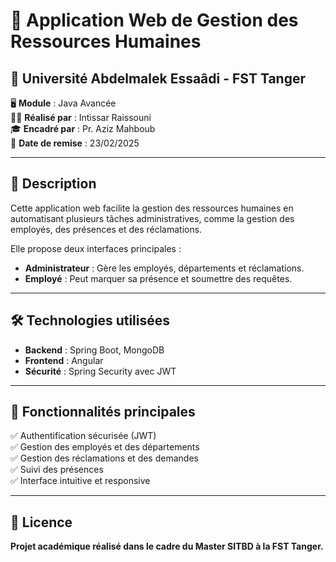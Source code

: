 # 📌 Application Web de Gestion des Ressources Humaines

## 🏫 Université Abdelmalek Essaâdi - FST Tanger  
🖥️ **Module** : Java Avancée  
👩‍💻 **Réalisé par** : Intissar Raissouni  
🎓 **Encadré par** : Pr. Aziz Mahboub  
📅 **Date de remise** : 23/02/2025  

---

## 📖 Description  
Cette application web facilite la gestion des ressources humaines en automatisant plusieurs tâches administratives, comme la gestion des employés, des présences et des réclamations.  

Elle propose deux interfaces principales :  
- **Administrateur** : Gère les employés, départements et réclamations.  
- **Employé** : Peut marquer sa présence et soumettre des requêtes.  

---

## 🛠️ Technologies utilisées  
- **Backend** : Spring Boot, MongoDB  
- **Frontend** : Angular  
- **Sécurité** : Spring Security avec JWT  

---

## 🚀 Fonctionnalités principales  
✅ Authentification sécurisée (JWT)  
✅ Gestion des employés et des départements  
✅ Gestion des réclamations et des demandes  
✅ Suivi des présences  
✅ Interface intuitive et responsive  

---


## 📜 Licence
**Projet académique réalisé dans le cadre du Master SITBD à la FST Tanger.**

